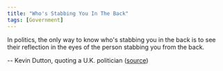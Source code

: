 ```yaml
---
title: "Who's Stabbing You In The Back"
tags: [Government]
---
```


In politics, the only way to know who's stabbing you in the back is to see their
reflection in the eyes of the person stabbing you from the back.

-- Kevin Dutton, quoting a U.K. politician ([source][source])

[source]: http://www.youtube.com/watch?v=PDVvYzEdp_s
